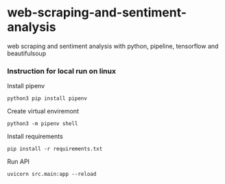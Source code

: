 # web-scraping-and-sentiment-analysis
web scraping and sentiment analysis with python, pipeline, tensorflow and beautifulsoup

### Instruction for local run on linux

Install pipenv
```
python3 pip install pipenv
```
Create virtual enviremont
```
python3 -m pipenv shell
```
Install requirements
```
pip install -r requirements.txt
```
Run API
```
uvicorn src.main:app --reload 
```
